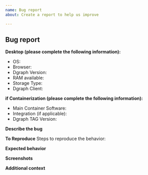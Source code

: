 ```yaml
---
name: Bug report
about: Create a report to help us improve

---
```


<!-- Please search existing issues to avoid creating duplicates. -->
<!-- You can search for more info on https://discuss.dgraph.io too. -->
<!-- Thank you for being part of Dgraph Community, cheers. -->

<!-- Suggestion: Have you tried reproducing the issue with latest release? -->
<!-- Fill out below. -->

## Bug report

**Desktop (please complete the following information):**
 - OS: <!-- [e.g. Linux + distro + kernel] -->
 - Browser: <!-- [e.g. chrome, safari] -->
 - Dgraph Version: <!-- [e.g. v1.0.7-RC4] -->
 - RAM available: <!-- [e.g. 32GB with "lru_mb 2048" for each Dgraph Server instance ]  -->
 - Storage Type: <!-- [e.g. SSD, SSD-E, HDD, Cloud Storage (...)] -->
 - Dgraph Client: <!-- [e.g. Dgo, Dgraph-js, dgraph4j, pydgraph] -->

<!--  If you are not using Containerization, please delete this question snippet -->
**if Containerization (please complete the following information):**
 - Main Container Software: <!-- [e.g. Docker v18.06.1-ce-rc1, kubernetes v1.11.2, other] -->
 - Integration (if applicable):  <!-- [e.g. AWS details, GKE details, Minikube, Docker toolbox, Virtual Machine details if applicable, other type of integration] -->
 - Dgraph TAG Version: <!-- [e.g. v1.0.7-RC4] -->
<!--  If you are not using Containerization, please delete this question snippet above -->

**Describe the bug**
<!-- A clear and concise description of what the bug is. -->

**To Reproduce**
Steps to reproduce the behavior:

<!-- Tips:
e.g. 1 {
If applicable, always start with:
1. A mutation example relative to your original mutation.
2. Queries close to actual use.
3. So paste the approximate result in JSON
4. Explain why it is not the desired result in "Expected behavior". Or if this action harms other things in the normal use of the Dgraph.
}
e.g. 2 {
1. Command/config used to run Dgraph. (Important to know if it could be a bad instance configuration)
2. Exec '....'
3. "Ratel UI shows" '....'
4. See error }
-->


**Expected behavior**
<!-- A clear and concise description of what you expected to happen. -->

**Screenshots**
<!-- If applicable, add screenshots to help explain your problem. -->

**Additional context**
<!-- It can be references, unforeseen or unusual settings, personal statement, hypotheses and so on.    -->

<!-- Add any other context about the problem here. -->
